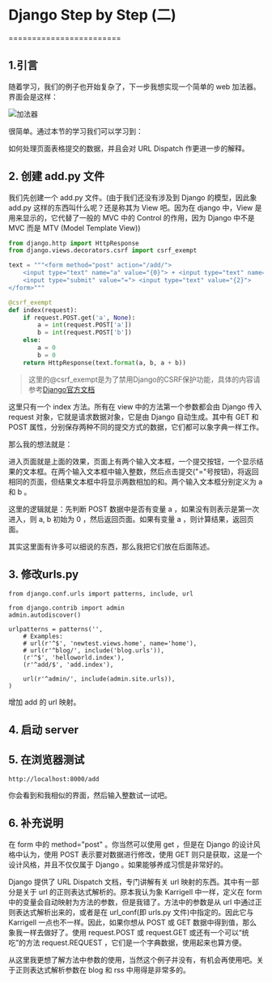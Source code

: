 # Django Step by Step (二)
========================

## 1.引言

随着学习，我们的例子也开始复杂了，下一步我想实现一个简单的 web 加法器。界面会是这样：

![加法器](https://raw.github.com/borisliu/from-python-to-django-cms/master/docs/django-step-by-step/tut01_01.jpg)

很简单。通过本节的学习我们可以学习到：

如何处理页面表格提交的数据，并且会对 URL Dispatch 作更进一步的解释。

## 2. 创建 add.py 文件

我们先创建一个 add.py 文件。(由于我们还没有涉及到 Django 的模型，因此象 add.py 这样的东西叫什么呢？还是称其为 View 吧。因为在 django 中，View 是用来显示的，它代替了一般的 MVC 中的 Control 的作用，因为 Django 中不是 MVC 而是 MTV (Model Template View))

```python
from django.http import HttpResponse
from django.views.decorators.csrf import csrf_exempt

text = """<form method="post" action="/add/">
    <input type="text" name="a" value="{0}"> + <input type="text" name="b" value="{1}">
    <input type="submit" value="="> <input type="text" value="{2}">
</form>"""

@csrf_exempt
def index(request):
    if request.POST.get('a', None):
        a = int(request.POST['a'])
        b = int(request.POST['b'])
    else:
        a = 0
        b = 0
    return HttpResponse(text.format(a, b, a + b))
```
> 这里的@csrf_exempt是为了禁用Django的CSRF保护功能，具体的内容请参考[Django官方文档](https://docs.djangoproject.com/en/1.6/ref/contrib/csrf/)

这里只有一个 index 方法。所有在 view 中的方法第一个参数都会由 Django 传入 request 对象，它就是请求数据对象，它是由 Django 自动生成。其中有 GET 和 POST 属性，分别保存两种不同的提交方式的数据，它们都可以象字典一样工作。

那么我的想法就是：

进入页面就是上面的效果，页面上有两个输入文本框，一个提交按钮，一个显示结果的文本框。在两个输入文本框中输入整数，然后点击提交("="号按钮)，将返回相同的页面，但结果文本框中将显示两数相加的和。两个输入文本框分别定义为 a 和 b 。

这里的逻辑就是：先判断 POST 数据中是否有变量 a ，如果没有则表示是第一次进入，则 a, b 初始为 0 ，然后返回页面。如果有变量 a ，则计算结果，返回页面。

其实这里面有许多可以细说的东西，那么我把它们放在后面陈述。

## 3. 修改urls.py

```
from django.conf.urls import patterns, include, url

from django.contrib import admin
admin.autodiscover()

urlpatterns = patterns('',
    # Examples:
    # url(r'^$', 'newtest.views.home', name='home'),
    # url(r'^blog/', include('blog.urls')),
    (r'^$', 'helloworld.index'),
    (r'^add/$', 'add.index'),

    url(r'^admin/', include(admin.site.urls)),
)
```

增加 add 的 url 映射。

## 4. 启动 server

## 5. 在浏览器测试

```
http://localhost:8000/add
```

你会看到和我相似的界面，然后输入整数试一试吧。

## 6. 补充说明

在 form 中的 method="post" 。你当然可以使用 get ，但是在 Django 的设计风格中认为，使用 POST 表示要对数据进行修改，使用 GET 则只是获取，这是一个设计风格，并且不仅仅属于 Django 。如果能够养成习惯是非常好的。

Django 提供了 URL Dispatch 文档，专门讲解有关 url 映射的东西。其中有一部分是关于 url 的正则表达式解析的。原本我认为象 Karrigell 中一样，定义在 form 中的变量会自动映射为方法的参数，但是我错了。方法中的参数是从 url 中通过正则表达式解析出来的，或者是在 url_conf(即 urls.py 文件)中指定的。因此它与 Karrigell 一点也不一样。因此，如果你想从 POST 或 GET 数据中得到值，那么象我一样去做好了。使用 request.POST 或 request.GET 或还有一个可以“统吃”的方法 request.REQUEST ，它们是一个字典数据，使用起来也算方便。

从这里我更想了解方法中参数的使用，当然这个例子并没有，有机会再使用吧。关于正则表达式解析参数在 blog 和 rss 中用得是非常多的。